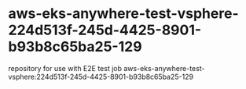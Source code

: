 # aws-eks-anywhere-test-vsphere-224d513f-245d-4425-8901-b93b8c65ba25-129
repository for use with E2E test job aws-eks-anywhere-test-vsphere:224d513f-245d-4425-8901-b93b8c65ba25-129
